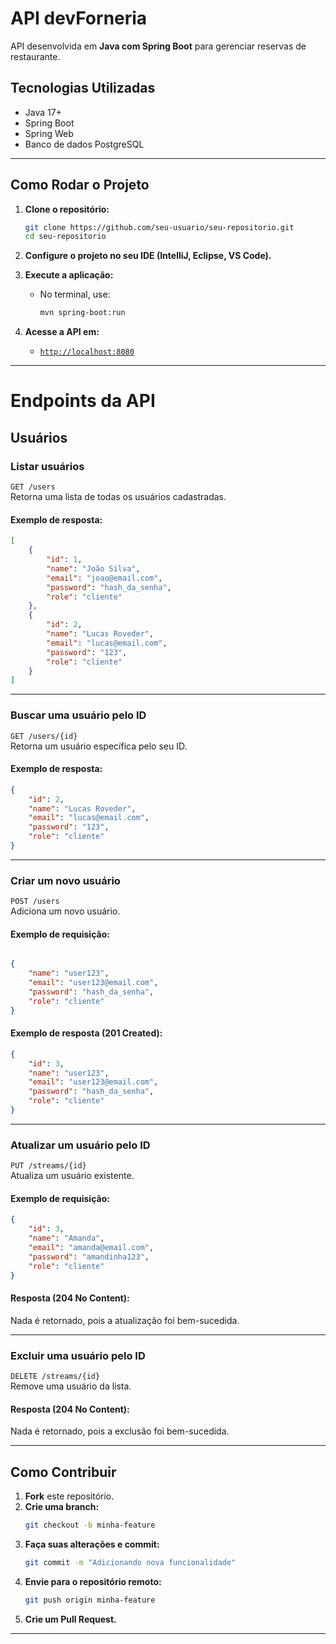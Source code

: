 #  API devForneria

API desenvolvida em **Java com Spring Boot** para gerenciar reservas de restaurante.

##  Tecnologias Utilizadas

- Java 17+
- Spring Boot
- Spring Web
- Banco de dados PostgreSQL

---

##  Como Rodar o Projeto

1. **Clone o repositório:**
   ```sh
   git clone https://github.com/seu-usuario/seu-repositorio.git
   cd seu-repositorio
   ```

2. **Configure o projeto no seu IDE (IntelliJ, Eclipse, VS Code).**

3. **Execute a aplicação:**  
   - No terminal, use:
     ```sh
     mvn spring-boot:run
     ```

4. **Acesse a API em:**  
   - [`http://localhost:8080`](http://localhost:8080)  

---

#  Endpoints da API

##  **Usuários**

### **Listar usuários**
`GET /users`  
Retorna uma lista de todas os usuários cadastradas.

####  Exemplo de resposta:
```json
[
    {
        "id": 1,
        "name": "João Silva",
        "email": "joao@email.com",
        "password": "hash_da_senha",
        "role": "cliente"
    },
    {
        "id": 2,
        "name": "Lucas Roveder",
        "email": "lucas@email.com",
        "password": "123",
        "role": "cliente"
    }
]
```

---

###  **Buscar uma usuário pelo ID**
`GET /users/{id}`  
Retorna um usuário específica pelo seu ID.

####  Exemplo de resposta:
```json
{
    "id": 2,
    "name": "Lucas Roveder",
    "email": "lucas@email.com",
    "password": "123",
    "role": "cliente"
}
```

---

###  **Criar um novo usuário**
`POST /users`  
Adiciona um novo usuário.

####  Exemplo de requisição:
```json

{
    "name": "user123",
    "email": "user123@email.com",
    "password": "hash_da_senha",
    "role": "cliente"
}
```

####  Exemplo de resposta (201 Created):
```json
{
    "id": 3,
    "name": "user123",
    "email": "user123@email.com",
    "password": "hash_da_senha",
    "role": "cliente"
}
```

---

### **Atualizar um usuário pelo ID**
`PUT /streams/{id}`  
Atualiza um usuário existente.

####  Exemplo de requisição:
```json
{
    "id": 3,
    "name": "Amanda",
    "email": "amanda@email.com",
    "password": "amandinha123",
    "role": "cliente"
}
```

####  Resposta (204 No Content):
Nada é retornado, pois a atualização foi bem-sucedida.

---

###  **Excluir uma usuário pelo ID**
`DELETE /streams/{id}`  
Remove uma usuário da lista.

####  Resposta (204 No Content):
Nada é retornado, pois a exclusão foi bem-sucedida.

---

##  Como Contribuir

1. **Fork** este repositório.
2. **Crie uma branch:**  
   ```sh
   git checkout -b minha-feature
   ```
3. **Faça suas alterações e commit:**  
   ```sh
   git commit -m "Adicionando nova funcionalidade"
   ```
4. **Envie para o repositório remoto:**  
   ```sh
   git push origin minha-feature
   ```
5. **Crie um Pull Request.**

---
